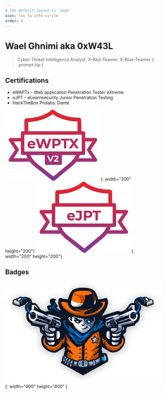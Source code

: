 ```yaml
---
# the default layout is 'page'
icon: fas fa-info-circle
order: 4
---
```

# Wael Ghnimi aka 0xW43L

> Cyber Threat Intelligence Analyst, X-Red-Teamer, X-Blue-Teamer
{: .prompt-tip }

## Certifications
- eWAPTx - Web application Penetration Tester eXtreme
- eJPT - eLearnsecurity Junior Penetration Testing
- HackTheBox Prolabs: Dante

![ewapt.png](assets/img/certs/ewaptx.png){: width="200" height="200"} ![ejpt.png](assets/img/certs/ejpt.png){: width="200" height="200"} 


## Badges
![pro-lab-dante.svg](assets/img/ic-dante-overview.svg){: width="400" height="400" }